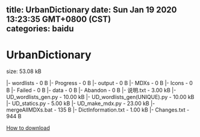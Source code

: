
title: UrbanDictionary
date: Sun Jan 19 2020 13:23:35 GMT+0800 (CST)    
categories: baidu
---

# UrbanDictionary
size: 53.08 kB
 
 
|- wordlists - 0 B
|- Progress - 0 B
|- output - 0 B
|- MDXs - 0 B
|- Icons - 0 B
|- Failed - 0 B
|- data - 0 B
|- Abandon - 0 B
|- 说明.txt - 3.00 kB
|- UD_wordlists_gen.py - 10.00 kB
|- UD_wordlists_gen(UNIQUE).py - 10.00 kB
|- UD_statics.py - 5.00 kB
|- UD_make_mdx.py - 23.00 kB
|- mergeAllMDXs.bat - 135 B
|- DictInformation.txt - 1.00 kB
|- Changes.txt - 944 B

[How to download](https://bpcam.bemobtrk.com/go/2ceec3aa-1ca2-46d6-b9ff-aaa5c184517c?jno=202)